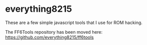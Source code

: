 # everything8215

These are a few simple javascript tools that I use for ROM hacking.

The FF6Tools repository has been moved here:
https://github.com/everything8215/ff6tools
